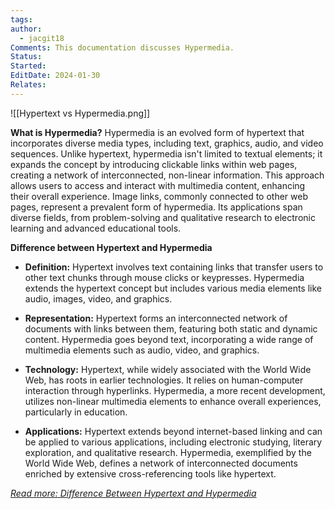 ```yaml
---
tags: 
author:
  - jacgit18
Comments: This documentation discusses Hypermedia.
Status: 
Started: 
EditDate: 2024-01-30
Relates:
---
```

![[Hypertext vs Hypermedia.png]]

**What is Hypermedia?**
Hypermedia is an evolved form of hypertext that incorporates diverse media types, including text, graphics, audio, and video sequences. Unlike hypertext, hypermedia isn't limited to textual elements; it expands the concept by introducing clickable links within web pages, creating a network of interconnected, non-linear information. This approach allows users to access and interact with multimedia content, enhancing their overall experience. Image links, commonly connected to other web pages, represent a prevalent form of hypermedia. Its applications span diverse fields, from problem-solving and qualitative research to electronic learning and advanced educational tools.

**Difference between Hypertext and Hypermedia**
- **Definition:** Hypertext involves text containing links that transfer users to other text chunks through mouse clicks or keypresses. Hypermedia extends the hypertext concept but includes various media elements like audio, images, video, and graphics.

- **Representation:** Hypertext forms an interconnected network of documents with links between them, featuring both static and dynamic content. Hypermedia goes beyond text, incorporating a wide range of multimedia elements such as audio, video, and graphics.

- **Technology:** Hypertext, while widely associated with the World Wide Web, has roots in earlier technologies. It relies on human-computer interaction through hyperlinks. Hypermedia, a more recent development, utilizes non-linear multimedia elements to enhance overall experiences, particularly in education.

- **Applications:** Hypertext extends beyond internet-based linking and can be applied to various applications, including electronic studying, literary exploration, and qualitative research. Hypermedia, exemplified by the World Wide Web, defines a network of interconnected documents enriched by extensive cross-referencing tools like hypertext.

*[Read more: Difference Between Hypertext and Hypermedia](http://www.differencebetween.net/technology/difference-between-hypertext-and-hypermedia/#ixzz7ULaITHrK)*